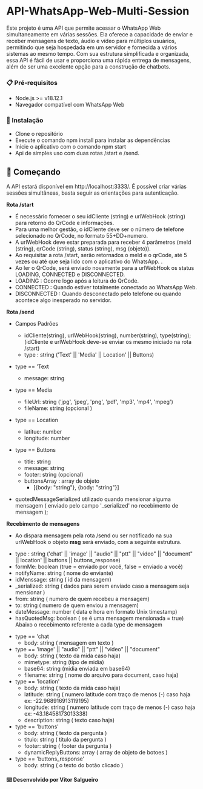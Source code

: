 # API-WhatsApp-Web-Multi-Session

Este projeto é uma API que permite acessar o WhatsApp Web simultaneamente em várias sessões. Ela oferece a capacidade de enviar e receber mensagens de texto, áudio e vídeo para múltiplos usuários, permitindo que seja hospedada em um servidor e fornecida a vários sistemas ao mesmo tempo. Com sua estrutura simplificada e organizada, essa API é fácil de usar e proporciona uma rápida entrega de mensagens, além de ser uma excelente opção para a construção de chatbots.

### 📋 Pré-requisitos

* Node.js >= v18.12.1
* Navegador compatível com WhatsApp Web

### 🔧 Instalação

* Clone o repositório
* Execute o comando npm install para instalar as dependências
* Inicie o aplicativo com o comando npm start
* Api de simples uso com duas rotas /start e /send.

## 🚀 Começando

A API estará disponível em http://localhost:3333/. 
É possível criar várias sessões simultâneas, basta seguir as orientações para autenticação.

**Rota /start**  

* É necessário fornecer o seu idCliente (string) e urlWebHook (string) para retorno do QrCode e informações.
* Para uma melhor gestão, o idCliente deve ser o número de telefone selecionado no QrCode, no formato 55+DD+numero.
* A urlWebHook deve estar preparada para receber 4 parâmetros (meId (string), qrCode (string), status (string), msg (objeto)).
* Ao requisitar a rota /start, serão retornados o meId e o qrCode, até 5 vezes ou até que seja lido com o aplicativo do WhatsApp. .
* Ao ler o QrCode, será enviado novamente para a urlWebHook os status LOADING, CONNECTED e DISCONNECTED.
* LOADING : Ocorre logo após a leitura do QrCode.
* CONNECTED : Quando estiver totalmente conectado ao WhatsApp Web.
* DISCONNECTED : Quando desconectado pelo telefone ou quando acontece algo inesperado no servidor.


	
**Rota /send**

* Campos Padrões 
    - idCliente(string), urlWebHook(string), number(string), type(string); (idCliente e urlWebHook deve-se enviar os mesmo iniciado na rota /start)
    - type : string ('Text' || 'Media' || Location' || Buttons)
* type == 'Text 
    - message: string
* type == Media
    - fileUrl: string ('jpg', 'jpeg', 'png', 'pdf', 'mp3', 'mp4', 'mpeg')
    - fileName: string (opcional )
* type == Location
    - latitue: number
    - longitude: number
* type == Buttons
    - title: string
    - message: string 
    - footer: string (opcional)
    - buttonsArray : array de objeto 
        - [{body: "string"}, {body: "string"}]

* quotedMessageSerialized utilizado quando mensionar alguma mensagem ( enviado pelo campo '_serialized' no recebimento de mensagem );

**Recebimento de mensagens**

* Ao dispara mensagem pela rota /send ou ser notificado na sua urlWebHook o objeto **msg** será enviado, com a seguinte estrutura.
- type : string ('chat' || 'image' ||  "audio" || "ptt" || "video" || "document" || location' || buttons || buttons_response)
- formMe: boolean (true = enviado por você, false = enviado a você)
- notifyName: string ( nome do enviante)
- idMenssage: string ( id da mensagem)
- _serialized: string ( dados para serem enviado caso a mensagem seja mensionar )
- from: string ( numero de quem recebeu a mensagem)
- to: string ( numero de quem enviou a mensagem)
- dateMessage: number ( data e hora em formato Unix timestamp)
- hasQuotedMsg: boolean ( se é uma mensagem mensionada = true)
Abaixo o recebimento referente a cada type de mensagem 
* type == 'chat 
    - body: string ( mensagem em texto )
* type == 'image' ||  "audio" || "ptt" || "video" || "document"
    - body: string ( texto da mida caso haja)
    - mimetype: string (tipo de midia)
    - base64: string (midia enviada em base64)
    - filename: string ( nome do arquivo para document, caso haja)
* type == 'location'
    - body: string ( texto da mida caso haja)
    - latitude: string ( numero latitude com traço de menos (-) caso haja ex: -22.968916913119195)
    - longitude: string ( numero latitude com traço de menos (-) caso haja ex: -43.18458173013338)
    - description: string ( texto caso haja)
* type == 'buttons'
    - body: string ( texto da pergunta )
    - titulo: string ( titulo da pergunta )
    - footer: string ( footer da pergunta )
    - dynamicReplyButtons: array ( array de objeto de botoes )
* type == 'buttons_response'
    - body: string ( o texto do botão clicado )
   


#### ⌨️ Desenvolvido por Vitor Salgueiro 